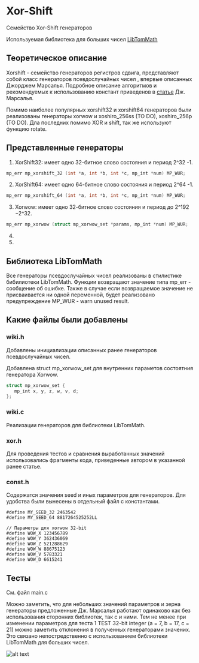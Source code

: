 # Xor-Shift
Семейство Xor-Shift генераторов 

Используемая библиотека для больших чисел [LibTomMath](https://www.libtom.net/LibTomMath/)

 ## Теоретическое описание
 
Xorshift - семейство генераторов регистров сдвига, представляют собой класс генераторов псевдослучайных чисел , впервые описанных Джорджем Марсалья. Подробное описание алгоритмов и рекомендуемых к использованию констант приведенов в [статье](https://www.jstatsoft.org/article/view/v008i14) Дж. Марсалья.
 
Помимо наиболее популярных xorshift32 и xorshift64 генераторов были реализованы генераторы xorwow и xoshiro_256ss (TO DO), xoshiro_256p (TO DO). Дла последних помимо XOR и shift, так же используют функцию rotate.
 
 ## Представленные генераторы
 
1) XorShift32: имеет одно 32-битное слово состояния и период 2^32 -1. 

```C
mp_err mp_xorshift_32 (int *a, int *b, int *c, mp_int *num) MP_WUR;
```

2) XorShift64: имеет одно 64-битное слово состояния и период 2^64 -1.

```C
mp_err mp_xorshift_64 (int *a, int *b, int *c, mp_int *num) MP_WUR;
```

3) Xorwow: имеет одно 32-битное слово состояния и период до 2^192 −2^32.

```C
mp_err mp_xorwow (struct mp_xorwow_set *params, mp_int *num) MP_WUR;
```

4)
5)

## Библиотека LibTomMath

Все генераторы псевдослучайных чисел реализованы в стилистике бибилиотеки LibTomMath. Функции возвращают значение типа mp_err - сообщение об ошибке. Также в случае если возвращаемое значение не присваивается ни одной переменной, будет реализовано предупреждение MP_WUR - warn unused result.

## Какие файлы были добавлены

### wiki.h

Добавлены инициализации описанных ранее генераторов псевдослучайных чисел.

Добавлена struct mp_xorwow_set для внутренних параметов состоятния генератора Xorwow.
 ```C
 struct mp_xorwow_set {
    mp_int x, y, z, w, v, d;
};
```

### wiki.c

Реализации генераторов для библиотеки LibTomMath.

### xor.h

Для проведения тестов и сравнения выработанных значений использовались фрагменты кода, приведенные автором в указанной ранее статье. 

### const.h

Содержатся значения seed и иных параметров для генераторов. Для удобства были вынесены в отдельный файл с константами.

```
#define MY_SEED_32 2463542
#define MY_SEED_64 8817264525252LL

// Параметры для xorwow 32-bit
#define WOW_X 123456789
#define WOW_Y 362436069
#define WOW_Z 521288629
#define WOW_W 88675123
#define WOW_V 5783321
#define WOW_D 6615241
```

## Тесты
См. файл main.c

Можно заметить, что для небольших значений параметров и зерна генераторы предложенные Дж. Марсалья работают одинаково как без использования сторонних библиотек, так с и ними. Тем не менее при изменении параметров для теста 1 TEST 32-bit integer (a = 7, b = 17, c = 21) можно заметить отклонения в полученных генераторами значених. Это связано непостредственно с использованием библиотеки LibTomMath для больших чисел.

![alt text](https://sun9-47.userapi.com/impf/5ou0BJkeM04x2vxVy5bMUMlyVUrdHEs9aWP92g/YtFgeSAaeQY.jpg?size=584x686&quality=96&proxy=1&sign=8b4942d349976036213a38eb6d951a17&type=album)
